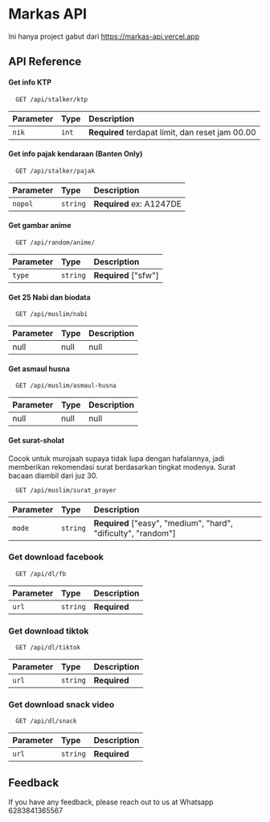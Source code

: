 
# Markas API

Ini hanya project gabut dari https://markas-api.vercel.app

## API Reference

#### Get info KTP

```http
  GET /api/stalker/ktp
```

| Parameter | Type     | Description                |
| :-------- | :------- | :------------------------- |
| `nik` | `int` | **Required** terdapat limit, dan reset jam 00.00 |

#### Get info pajak kendaraan (Banten Only)

```http
  GET /api/stalker/pajak
```

| Parameter | Type     | Description                       |
| :-------- | :------- | :-------------------------------- |
| `nopol`      | `string` | **Required** ex: A1247DE |

#### Get gambar anime

```http
  GET /api/random/anime/
```

| Parameter | Type     | Description                       |
| :-------- | :------- | :-------------------------------- |
| `type`      | `string` | **Required** ["sfw"] |

#### Get 25 Nabi dan biodata

```http
  GET /api/muslim/nabi
```

| Parameter | Type     | Description                       |
| :-------- | :------- | :-------------------------------- |
| null      | null | null |


#### Get asmaul husna

```http
  GET /api/muslim/asmaul-husna
```

| Parameter | Type     | Description                       |
| :-------- | :------- | :-------------------------------- |
| null      | null | null |

#### Get surat-sholat
Cocok untuk murojaah supaya tidak lupa dengan hafalannya, jadi memberikan rekomendasi surat berdasarkan tingkat modenya. Surat bacaan diambil dari juz 30.

```http
  GET /api/muslim/surat_prayer
```

| Parameter | Type     | Description                       |
| :-------- | :------- | :-------------------------------- |
| `mode`      | `string` | **Required** ["easy", "medium", "hard", "dificulty", "random"] |


### Get download facebook

```http
  GET /api/dl/fb
```

| Parameter | Type     | Description                       |
| :-------- | :------- | :-------------------------------- |
| `url`      | `string` | **Required**|

### Get download tiktok

```http
  GET /api/dl/tiktok
```

| Parameter | Type     | Description                       |
| :-------- | :------- | :-------------------------------- |
| `url`      | `string` | **Required** |

### Get download snack video

```http
  GET /api/dl/snack
```

| Parameter | Type     | Description                       |
| :-------- | :------- | :-------------------------------- |
| `url`      | `string` | **Required** |
## Feedback

If you have any feedback, please reach out to us at Whatsapp 6283841365567

